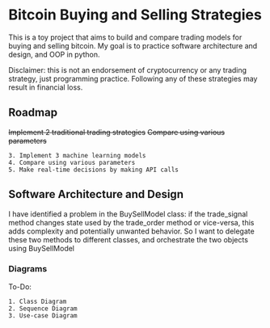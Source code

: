 # Bitcoin Buying and Selling Strategies

This is a toy project that aims to build and compare trading models for buying and selling bitcoin.
My goal is to practice software architecture and design, and OOP in python.

Disclaimer: this is not an endorsement of cryptocurrency or any trading strategy, just programming practice. Following any of these strategies may result in financial loss.

## Roadmap
~~Implement 2 traditional trading strategies~~
~~Compare using various parameters~~

    3. Implement 3 machine learning models
    4. Compare using various parameters
    5. Make real-time decisions by making API calls 

## Software Architecture and Design

I have identified a problem in the BuySellModel class: if the trade_signal method changes state used by the trade_order method or vice-versa, this adds complexity and potentially unwanted behavior. So I want to delegate these two methods to different classes, and orchestrate the two objects using BuySellModel

### Diagrams

To-Do:

    1. Class Diagram
    2. Sequence Diagram
    3. Use-case Diagram